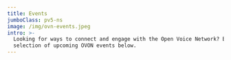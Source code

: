 ```yaml
---
title: Events
jumboClass: pv5-ns
image: /img/ovn-events.jpeg
intro: >-
  Looking for ways to connect and engage with the Open Voice Network? Browse our
  selection of upcoming OVON events below.
---
```


